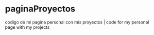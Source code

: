 # paginaProyectos
codigo de mi pagina personal con mis proyectos | code for my personal page with my projects

